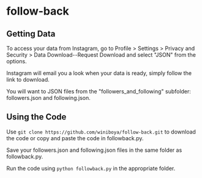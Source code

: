 # follow-back

## Getting Data
To access your data from Instagram, go to Profile > Settings > Privacy and Security > Data Download--Request Download and select "JSON" from the options.

Instagram will email you a look when your data is ready, simply follow the link to download.

You will want to JSON files from the "followers_and_following" subfolder: followers.json and following.json.

## Using the Code
Use `git clone https://github.com/winiboya/follow-back.git` to download the code or copy and paste the code in followback.py.

Save your followers.json and following.json files in the same folder as followback.py.

Run the code using `python followback.py` in the appropriate folder.
